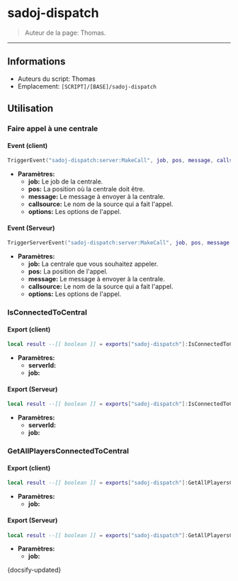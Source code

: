 # sadoj-dispatch

> Auteur de la page: Thomas.

---

## Informations

* Auteurs du script: Thomas
* Emplacement: `[SCRIPT]/[BASE]/sadoj-dispatch`

## Utilisation

### Faire appel à une centrale

<!-- tabs:start -->
#### **Event (client)**

```lua
TriggerEvent("sadoj-dispatch:server:MakeCall", job, pos, message, callsource, options)
```
* **Paramètres:**
  * **job:** Le job de la centrale.
  * **pos:** La position où la centrale doit être.
  * **message:** Le message à envoyer à la centrale.
  * **callsource:** Le nom de la source qui a fait l'appel.
  * **options:** Les options de l'appel.


#### **Event (Serveur)**

```lua
TriggerServerEvent("sadoj-dispatch:server:MakeCall", job, pos, message, callsource, options)
```
* **Paramètres:**
  * **job:** La centrale que vous souhaitez appeler.
  * **pos:** La position de l'appel.
  * **message:** Le message à envoyer à la centrale.
  * **callsource:** Le nom de la source qui a fait l'appel.
  * **options:** Les options de l'appel.
<!-- tabs:end -->



### IsConnectedToCentral

<!-- tabs:start -->
#### **Export (client)**

```lua
local result --[[ boolean ]] = exports["sadoj-dispatch"]:IsConnectedToCentral(serverId --[[ integer ]], job  --[[ String ]])
```
* **Paramètres:**
  * **serverId:**
  * **job:**


#### **Export (Serveur)**

```lua
local result --[[ boolean ]] = exports["sadoj-dispatch"]:IsConnectedToCentral(serverId --[[ integer ]], job  --[[ String ]])
```
* **Paramètres:**
  * **serverId:**
  * **job:**

<!-- tabs:end -->


### GetAllPlayersConnectedToCentral

<!-- tabs:start -->
#### **Export (client)**

```lua
local result --[[ boolean ]] = exports["sadoj-dispatch"]:GetAllPlayersConnectedToCentral(job  --[[ String ]])
```
* **Paramètres:**
  * **job:**


#### **Export (Serveur)**

```lua
local result --[[ boolean ]] = exports["sadoj-dispatch"]:GetAllPlayersConnectedToCentral(job  --[[ String ]])
```
* **Paramètres:**
  * **job:**

<!-- tabs:end -->

{docsify-updated}
